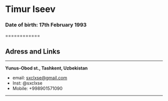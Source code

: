 # Timur Iseev
### Date of birth: 17th February 1993
============
## Adress and Links

-------------------     ----------------------------
**Yunus-Obod st., Tashkent,  Uzbekistan**                 
* email: sxclxse@gmail.com 
* Inst: @sxclxse 
* Mobile: +998901571090 
-------------------     ----------------------------